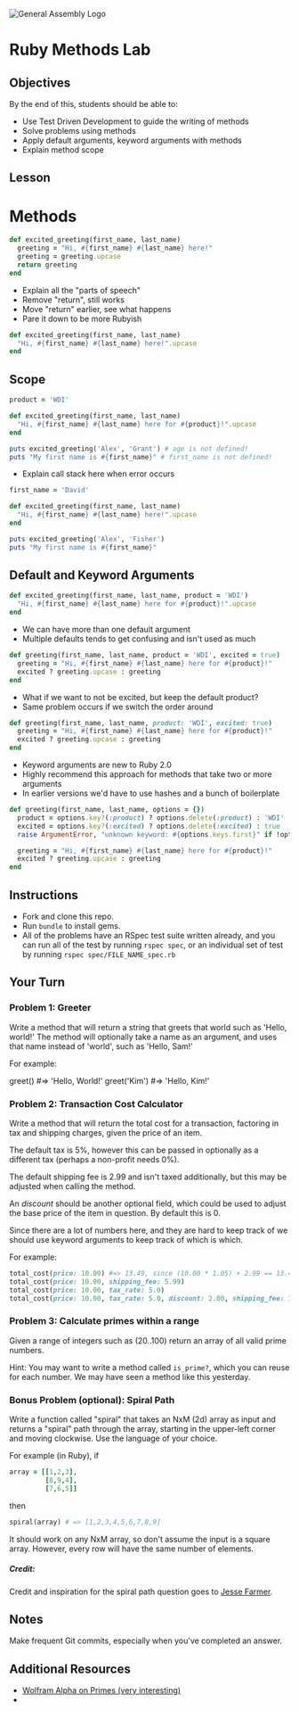 ![General Assembly Logo](http://i.imgur.com/ke8USTq.png)

# Ruby Methods Lab

## Objectives

By the end of this, students should be able to:

- Use Test Driven Development to guide the writing of methods
- Solve problems using methods
- Apply default arguments, keyword arguments with methods
- Explain method scope

## Lesson

# Methods

```ruby
def excited_greeting(first_name, last_name)
  greeting = "Hi, #{first_name} #{last_name} here!"
  greeting = greeting.upcase
  return greeting
end
```

* Explain all the "parts of speech"
* Remove "return", still works
* Move "return" earlier, see what happens
* Pare it down to be more Rubyish

```ruby
def excited_greeting(first_name, last_name)
  "Hi, #{first_name} #{last_name} here!".upcase
end
```
## Scope

```ruby
product = 'WDI'

def excited_greeting(first_name, last_name)
  "Hi, #{first_name} #{last_name} here for #{product}!".upcase
end

puts excited_greeting('Alex', 'Grant') # age is not defined!
puts "My first name is #{first_name}" # first_name is not defined!
```

* Explain call stack here when error occurs

```ruby
first_name = 'David'

def excited_greeting(first_name, last_name)
  "Hi, #{first_name} #{last_name} here!".upcase
end

puts excited_greeting('Alex', 'Fisher')
puts "My first name is #{first_name}"
```

## Default and Keyword Arguments

```ruby
def excited_greeting(first_name, last_name, product = 'WDI')
  "Hi, #{first_name} #{last_name} here for #{product}!".upcase
end
```

* We can have more than one default argument
* Multiple defaults tends to get confusing and isn't used as much

```ruby
def greeting(first_name, last_name, product = 'WDI', excited = true)
  greeting = "Hi, #{first_name} #{last_name} here for #{product}!"
  excited ? greeting.upcase : greeting
end
```

* What if we want to not be excited, but keep the default product?
* Same problem occurs if we switch the order around

```ruby
def greeting(first_name, last_name, product: 'WDI', excited: true)
  greeting = "Hi, #{first_name} #{last_name} here for #{product}!"
  excited ? greeting.upcase : greeting
end
```

* Keyword arguments are new to Ruby 2.0
* Highly recommend this approach for methods that take two or more arguments
* In earlier versions we'd have to use hashes and a bunch of boilerplate

```ruby
def greeting(first_name, last_name, options = {})
  product = options.key?(:product) ? options.delete(:product) : 'WDI'
  excited = options.key?(:excited) ? options.delete(:excited) : true
  raise ArgumentError, "unknown keyword: #{options.keys.first}" if !options.empty?

  greeting = "Hi, #{first_name} #{last_name} here for #{product}!"
  excited ? greeting.upcase : greeting
end
```


## Instructions

- Fork and clone this repo.
- Run `bundle` to install gems.
- All of the problems have an RSpec test suite written already, and you can run all of the test by running `rspec spec`, or an individual set of test by running `rspec spec/FILE_NAME_spec.rb`

## Your Turn

### Problem 1: Greeter

Write a method that will return a string that greets that world such as 'Hello, world!'
The method will optionally take a name as an argument, and uses that name instead of 'world',
such as 'Hello, Sam!'

For example:

greet() #=> 'Hello, World!'
greet('Kim') #=> 'Hello, Kim!'

### Problem 2: Transaction Cost Calculator

Write a method that will return the total cost for a transaction, factoring in tax and shipping charges, given the price of an item.

The default tax is 5%, however this can be passed in optionally as a different tax (perhaps a non-profit needs 0%).

The default shipping fee is 2.99 and isn't taxed additionally, but this may be adjusted when calling the method.

An *discount* should be another optional field, which could be used to adjust the base price of the item in question. By default this is 0.

Since there are a lot of numbers here, and they are hard to keep track of we should use keyword arguments to keep track of which is which.

For example:

```ruby
total_cost(price: 10.00) #=> 13.49, since (10.00 * 1.05) + 2.99 == 13.49
total_cost(price: 10.00, shipping_fee: 5.99)
total_cost(price: 10.00, tax_rate: 5.0)
total_cost(price: 10.00, tax_rate: 5.0, discount: 2.00, shipping_fee: 1.99)
```

### Problem 3: Calculate primes within a range

Given a range of integers such as (20..100) return an array of all valid prime numbers.

Hint: You may want to write a method called `is_prime?`, which you can reuse for each number. We may have seen a method like this yesterday.

### Bonus Problem (optional): Spiral Path

Write a function called "spiral" that takes an NxM (2d) array as input and returns a "spiral" path through the array, starting in the upper-left corner and moving clockwise.  Use the  language of your choice.

For example (in Ruby), if

```ruby
array = [[1,2,3],
         [8,9,4],
         [7,6,5]]
```

then

```ruby
spiral(array) # => [1,2,3,4,5,6,7,8,9]
```

It should work on any NxM array, so don't assume the input is a square array.  However, every row will have the same number of elements.


##### Credit:

Credit and inspiration for the spiral path question goes to [Jesse Farmer](https://gist.github.com/jfarmer/b043eee597d2f4934fb2#file-spiral-md).

## Notes

Make frequent Git commits, especially when you've completed an answer.

## Additional Resources

- [Wolfram Alpha on Primes (very interesting)](http://mathworld.wolfram.com/PrimeNumber.html)
-
